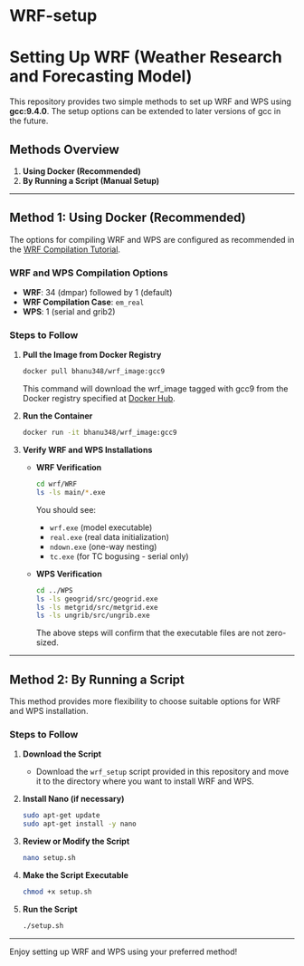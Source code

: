 # WRF-setup

# Setting Up WRF (Weather Research and Forecasting Model)

This repository provides two simple methods to set up WRF and WPS using **gcc:9.4.0**. The setup options can be extended to later versions of gcc in the future.

## Methods Overview

1. **Using Docker (Recommended)**
2. **By Running a Script (Manual Setup)**

---

## Method 1: Using Docker (Recommended)

The options for compiling WRF and WPS are configured as recommended in the [WRF Compilation Tutorial](https://www2.mmm.ucar.edu/wrf/OnLineTutorial/compilation_tutorial.php).

### WRF and WPS Compilation Options
- **WRF**: 34 (dmpar) followed by 1 (default)
- **WRF Compilation Case**: `em_real`
- **WPS**: 1 (serial and grib2)

### Steps to Follow

1. **Pull the Image from Docker Registry**
   ```bash
   docker pull bhanu348/wrf_image:gcc9
   ```
   This command will download the wrf_image tagged with gcc9 from the Docker registry specified at [Docker Hub](https://hub.docker.com/repository/docker/bhanu348/wrf_image/general).

2. **Run the Container**
   ```bash
   docker run -it bhanu348/wrf_image:gcc9
   ```

3. **Verify WRF and WPS Installations**

   - **WRF Verification**
     ```bash
     cd wrf/WRF
     ls -ls main/*.exe
     ```
     You should see:
     - `wrf.exe` (model executable)
     - `real.exe` (real data initialization)
     - `ndown.exe` (one-way nesting)
     - `tc.exe` (for TC bogusing - serial only)

   - **WPS Verification**
     ```bash
     cd ../WPS
     ls -ls geogrid/src/geogrid.exe
     ls -ls metgrid/src/metgrid.exe
     ls -ls ungrib/src/ungrib.exe
     ```
     The above steps will confirm that the executable files are not zero-sized.

---

## Method 2: By Running a Script

This method provides more flexibility to choose suitable options for WRF and WPS installation.

### Steps to Follow

1. **Download the Script**
   - Download the `wrf_setup` script provided in this repository and move it to the directory where you want to install WRF and WPS.

2. **Install Nano (if necessary)**
   ```bash
   sudo apt-get update
   sudo apt-get install -y nano
   ```

3. **Review or Modify the Script**
   ```bash
   nano setup.sh
   ```

4. **Make the Script Executable**
   ```bash
   chmod +x setup.sh
   ```

5. **Run the Script**
   ```bash
   ./setup.sh
   ```

---

Enjoy setting up WRF and WPS using your preferred method!
